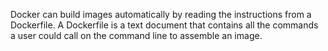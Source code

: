 Docker can build images automatically by reading the instructions from a Dockerfile. A Dockerfile is a text document that contains all the commands a user could call on the command line to assemble an image.

